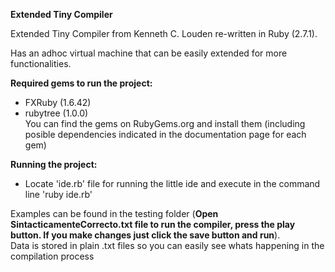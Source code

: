 <b>Extended Tiny Compiler</b>

<p>Extended Tiny Compiler from Kenneth C. Louden re-written in Ruby (2.7.1).<br>

Has an adhoc virtual machine that can be easily extended for more functionalities.</p>

<b>Required gems to run the project:</b>
  - FXRuby (1.6.42)<br>
  - rubytree (1.0.0)<br>
You can find the gems on RubyGems.org and install them (including posible dependencies indicated in the documentation page for each gem)
  
<b>Running the project:</b>
  - Locate 'ide.rb' file for running the little ide and execute in the command line 'ruby ide.rb'<br>
  
Examples can be found in the testing folder (<b>Open SintacticamenteCorrecto.txt file to run the compiler, press the play button. If you make changes just click the save button and run</b>).
<br>Data is stored in plain .txt files so you can easily see whats happening in the compilation process
